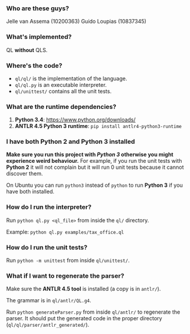 ### Who are these guys?
Jelle van Assema (10200363)
Guido Loupias (10837345)

### What's implemented?
QL **without** QLS.

### Where's the code?
* `ql/ql/` is the implementation of the language.
* `ql/ql.py` is an executable interpreter.
* `ql/unittest/` contains all the unit tests.

### What are the runtime dependencies?
1. **Python 3.4**: https://www.python.org/downloads/
2. **ANTLR 4.5 Python 3 runtime**: `pip install antlr4-python3-runtime`

### I have both Python 2 and Python 3 installed
**Make sure you run this project with *Python 3* otherwise you might
experience weird behaviour.**
For example, if you run the unit tests with **Python 2** it will not
complain but it will run 0 unit tests because it cannot discover them.

On Ubuntu you can run `python3` instead of `python` to run **Python 3**
if you have both installed.

### How do I run the interpreter?
Run `python ql.py <ql_file>` from inside the `ql/` directory.

Example: `python ql.py examples/tax_office.ql`

### How do I run the unit tests?
Run `python -m unittest` from inside `ql/unittest/`.

### What if I want to regenerate the parser?
Make sure the **ANTLR 4.5 tool** is installed (a copy is in `antlr/`).

The grammar is in `ql/antlr/QL.g4`.

Run `python generateParser.py` from inside `ql/antlr/` to regenerate the
parser.
It should put the generated code in the proper directory
(`ql/ql/parser/antlr_generated/`).
